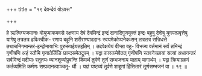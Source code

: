 +++
title = "१९ देवन्देवं वोऽवस"

+++

हे ऋत्विग्यजमानाः वोयुप्माकमवसे रक्षणाय देवं देवमिन्द्रं इन्द्रं दानादिगुणयुक्तं इन्द्रः बहुषु देशेषु युगपत्प्रवृत्तेषु यागेषु तत्रतत्र हविःस्वीक- रणाय बहूनि शरीराण्याददानः स्वयमेकोप्यनेकःसन् तत्रतत्र सन्निधत्ते तथाचनिगमान्तरं-इन्द्रोमायाभिः पुरुरूपईयतइतिम् । तदपेक्षयेयं वीप्सा बहु- विभज्य वर्तमानं सर्वं तमिन्द्रं गृणीषणि अहं स्तौमि गृणातेर्लिङि छान्दसमेतद्रूपम् । यद्वा कारकमेवैतत् गृणीषणि स्तवनेच्छायां सत्यां अधानन्तरं सर्वमिन्द्रं मदीयाः स्तुतयः व्यानशुर्व्याप्रुवन्ति किमर्थं तुर्वणे तूर्णं सम्भजनाय यज्ञाय् यागार्थम् । यद्वा क्रियाग्रहणं कर्तव्यमिति कर्मणः सम्प्रदानत्वाञ्चतु- र्थी । यज्ञं यष्टव्यं तुर्वणे शत्रूणां हिंसितारं तूर्णसम्भजनं वा ॥ १९ ॥